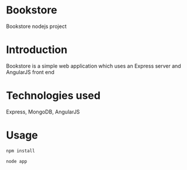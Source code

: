 # Bookstore
Bookstore nodejs project

# Introduction
Bookstore is a simple web application which uses an Express server and AngularJS front end

# Technologies used
Express, MongoDB, AngularJS

# Usage
```groovy
npm install
```
```groovy
node app
```
